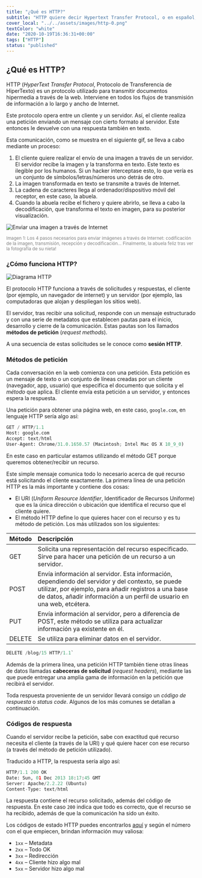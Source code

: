 ```yaml
---
title: "¿Qué es HTTP?"
subtitle: "HTTP quiere decir Hypertext Transfer Protocol, o en español, Protocolo de Transferencia de Hipertexto. Se trata de un conjunto de reglas de comunicación que posibilita la circulación de información a través de la World Wide Web (WWW)."
cover_local: "../../assets/images/http-0.png"
textColor: "white"
date: "2020-10-19T16:36:31+00:00"
tags: ["HTTP"]
status: "published"
---
```


## ¿Qué es HTTP?

HTTP (*HyperText Transfer Protocol*, Protocolo de Transferencia de HiperTexto) es un protocolo utilizado para transmitir documentos hipermedia a través de la web. Interviene en todos los flujos de transmisión de información a lo largo y ancho de Internet.

Este protocolo opera entre un cliente y un servidor. Así, el cliente realiza una petición enviando un mensaje con cierto formato al servidor. Este entonces le devuelve con una respuesta también en texto.

Esta comunicación, como se muestra en el siguiente gif, se lleva a cabo mediante un proceso:

1. El cliente quiere realizar el envío de una imagen a través de un servidor. El servidor recibe la imagen y la transforma en texto. Este texto es ilegible por los humanos. Si un hacker interceptase esto, lo que vería es un conjunto de símbolos/letras/números uno detrás de otro.
2. La imagen transformada en texto se transmite a través de Internet.
3. La cadena de caracteres llega al ordenador/dispositivo móvil del receptor, en este caso, la abuela.
4. Cuando la abuela recibe el fichero y quiere abrirlo, se lleva a cabo la decodificación, que transforma el texto en imagen, para su posterior visualización.

![Enviar una imagen a través de Internet](https://github.com/breatheco-de/content/blob/master/src/assets/images/2fd53b0a-5243-4440-8fc6-7fd74ac5a46e.gif?raw=true)
  
<small style="color:grey">Imagen 1: Los 4 pasos necesarios para enviar imágenes a través de Internet: codificación de la imagen, transmisión, recepción y decodificación... Finalmente, la abuela feliz tras ver la fotografía de su nieta!</small>

### ¿Cómo funciona HTTP?

![Diagrama HTTP](https://github.com/breatheco-de/content/blob/master/src/assets/images/http-3.png?raw=true)

El protocolo HTTP funciona a través de solicitudes y respuestas, el cliente (por ejemplo, un navegador de internet) y un servidor (por ejemplo, las computadoras que alojan y despliegan los sitios web). 

El servidor, tras recibir una solicitud, responde con un mensaje estructurado y con una serie de metadatos que establecen pautas para el inicio, desarrollo y cierre de la comunicación. Estas pautas son los llamados **métodos de petición** (*request methods*).

A una secuencia de estas solicitudes se le conoce como **sesión HTTP**.

### Métodos de petición

Cada conversación en la web comienza con una petición. Esta petición es un mensaje de texto o un conjunto de líneas creadas por un cliente (navegador, app, usuario) que especifica el documento que solicita y el *método* que aplica. El cliente envía esta petición a un servidor, y entonces espera la respuesta.

Una petición para obtener una página web, en este caso, `google.com`, en lenguaje HTTP sería algo así:

```python
GET / HTTP/1.1 
Host: google.com
Accept: text/html
User-Agent: Chrome/31.0.1650.57 (Macintosh; Intel Mac OS X 10_9_0)
```

En este caso en particular estamos utilizando el método GET porque queremos obtener/recibir un recurso.

Este simple mensaje comunica todo lo necesario acerca de qué recurso está solicitando el cliente exactamente. La primera línea de una petición HTTP es la más importante y contiene dos cosas:

+ El URI (*Uniform Resource Identifier*, Identificador de Recursos Uniforme) que es la única dirección o ubicación que identifica el recurso que el cliente quiere.
+ El método HTTP define lo que quieres hacer con el recurso y es tu método de petición. Los más utilizados son los siguientes:

|Método        |Descripción  |
|:-------------|:----------------|
|GET | Solicita una representación del recurso especificado. Sirve para hacer una petición de un recurso a un servidor. |
|POST | Envía información al servidor. Esta información, dependiendo del servidor y del contexto, se puede utilizar, por ejemplo, para añadir registros a una base de datos, añadir información a un perfil de usuario en una web, etcétera. |
|PUT | Envía información al servidor, pero a diferencia de POST, este método se utiliza para actualizar información ya existente en él. |
|DELETE |Se utiliza para eliminar datos en el servidor. |

```python
DELETE /blog/15 HTTP/1.1`
```

Además de la primera línea, una petición HTTP también tiene otras líneas de datos llamadas **cabeceras de solicitud** (*request headers*), mediante las que puede entregar una amplia gama de información en la petición que recibirá el servidor.

Toda respuesta proveniente de un servidor llevará consigo un *código de respuesta* o *status code*. Algunos de los más comunes se detallan a continuación.

### Códigos de respuesta

Cuando el servidor recibe la petición, sabe con exactitud qué recurso necesita el cliente (a través de la URI) y qué quiere hacer con ese recurso (a través del método de petición utilizado). 

Traducido a HTTP, la respuesta sería algo así:

```python
HTTP/1.1 200 OK
Date: Sun, 01 Dec 2013 18:17:45 GMT
Server: Apache/2.2.22 (Ubuntu)
Content-Type: text/html
```

La respuesta contiene el recurso solicitado, además del código de respuesta. En este caso `200` indica que todo es correcto, que el recurso se ha recibido, además de que la comunicación ha sido un éxito.
 
Los códigos de estado HTTP puedes encontrarlos [aquí](https://developer.mozilla.org/es/docs/Web/HTTP/Status) y según el número con el que empiecen, brindan información muy valiosa:

+ `1xx` – Metadata
+ `2xx` – Todo OK
+ `3xx` – Redirección
+ `4xx` – Cliente hizo algo mal
+ `5xx` – Servidor hizo algo mal

